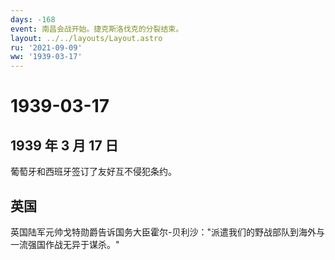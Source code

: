 ```yaml
---
days: -168
event: 南昌会战开始。捷克斯洛伐克的分裂结束。
layout: ../../layouts/Layout.astro
ru: '2021-09-09'
ww: '1939-03-17'
---
```


# 1939-03-17

## 1939 年 3 月 17 日

葡萄牙和西班牙签订了友好互不侵犯条约。

## 英国

英国陆军元帅戈特勋爵告诉国务大臣霍尔-贝利沙："派遣我们的野战部队到海外与一流强国作战无异于谋杀。"